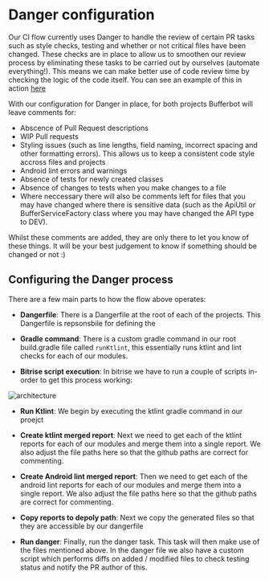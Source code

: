 # Danger configuration

Our CI flow currently uses Danger to handle the review of certain PR tasks such as style checks, testing and whether or not critical files have been changed. These checks are in place to allow us to smoothen our review process by eliminating these tasks to be carried out by ourselves (automate everything!). This means we can make better use of code review time by checking the logic of the code itself. You can see an example of this in action [here](https://github.com/bufferapp/buffer-reply-android/pull/225)

With our configuration for Danger in place, for both projects Bufferbot will leave comments for:

- Abscence of Pull Request descriptions
- WIP Pull requests
- Styling issues (such as line lengths, field naming, incorrect spacing and other formatting errors). This allows us to keep a consistent code style accross files and projects
- Android lint errors and warnings
- Absence of tests for newly created classes
- Absence of changes to tests when you make changes to a file
- Where neccessary there will also be comments left for files that you may have changed where there is sensitive data (such as the ApiUtil or BufferServiceFactory class where you may have changed the API type to DEV).

Whilst these comments are added, they are only there to let you know of these things. It will be your best judgement to know if something should be changed or not :)

## Configuring the Danger process

There are a few main parts to how the flow above operates:

- **Dangerfile**: There is a Dangerfile at the root of each of the projects. This Dangerfile is repsonsbile for defining the 

- **Gradle command**: There is a custom gradle command in our root build.gradle file called ```runKtlint```, this essentially runs ktlint and lint checks for each of our modules.

- **Bitrise script execution**: In bitrise we have to run a couple of scripts in-order to get this process working:

![architecture](https://github.com/bufferapp/README/blob/master/teams/mobile/Android/art/bitrise-danger.png?raw=true)

- **Run Ktlint**: We begin by executing the ktlint gradle command in our proejct

- **Create ktlint merged report**: Next we need to get each of the ktlint reports for each of our modules and merge them into a single report. We also adjust the file paths here so that the github paths are correct for commenting.

- **Create Android lint merged report**: Then we need to get each of the android lint reports for each of our modules and merge them into a single report. We also adjust the file paths here so that the github paths are correct for commenting.

- **Copy reports to depoly path**: Next we copy the generated files so that they are accessible by our dangerfile

- **Run danger**: Finally, run the danger task. This task will then make use of the files mentioned above. In the danger file we also have a custom script which performs diffs on added / modified files to check testing status and notify the PR author of this.
